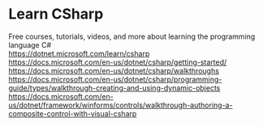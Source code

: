 # Learn CSharp

Free courses, tutorials, videos, and more about learning the programming language C#\
<https://dotnet.microsoft.com/learn/csharp>\
<https://docs.microsoft.com/en-us/dotnet/csharp/getting-started/>\
<https://docs.microsoft.com/en-us/dotnet/csharp/walkthroughs>\
<https://docs.microsoft.com/en-us/dotnet/csharp/programming-guide/types/walkthrough-creating-and-using-dynamic-objects>
<https://docs.microsoft.com/en-us/dotnet/framework/winforms/controls/walkthrough-authoring-a-composite-control-with-visual-csharp>

